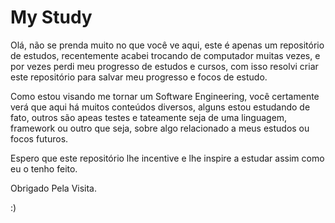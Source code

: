 # My Study

Olá, não se prenda muito no que você ve aqui, este é apenas um repositório de estudos, recentemente acabei trocando de computador muitas vezes, e por vezes perdi meu progresso de estudos e cursos, com isso resolvi criar este repositório para salvar meu progresso e focos de estudo.

Como estou visando me tornar um Software Engineering, você certamente verá que aqui há muitos conteúdos diversos, alguns estou estudando de fato, outros são apeas testes e tateamente seja de uma linguagem, framework ou outro que seja, sobre algo relacionado a meus estudos ou focos futuros.

Espero que este repositório lhe incentive e lhe inspire a estudar assim como eu o tenho feito.

Obrigado Pela Visita. 

:) 
